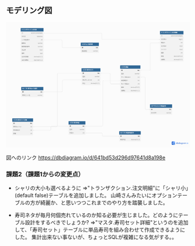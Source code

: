 ## モデリング図
![寿司持ち帰り注文票DB設計](課題2UML.png "寿司持ち帰り注文票DB設計")

図へのリンク
https://dbdiagram.io/d/641bd53d296d97641d8a198e

### 課題2（課題1からの変更点）
- シャリの大小も選べるように
⇒"トランザクション.注文明細"に「シャリ小」(default false)テーブルを追加しました。
山崎さんみたいにオプションテーブルの方が綺麗か、と思いつつこれまでのやり方を踏襲しました。

- 寿司ネタが毎月何個売れているのか知る必要が生じました。どのようにテーブル設計をするべきでしょうか?
⇒"マスタ.寿司セット詳細"というのを追加して、「寿司セット」テーブルに単品寿司を組み合わせて作成できるようにした。
集計出来ない事ないが、ちょっとSQLが複雑になる気がする。。
